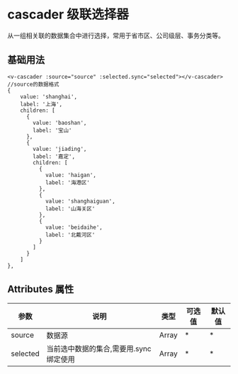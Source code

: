 # cascader 级联选择器

从一组相关联的数据集合中进行选择，常用于省市区、公司级层、事务分类等。

## 基础用法

<ClientOnly>
  <cascader/>
</ClientOnly>

```vue
<v-cascader :source="source" :selected.sync="selected"></v-cascader>
//source的数据格式
{
    value: 'shanghai',
    label: '上海',
    children: [
      {
        value: 'baoshan',
        label: '宝山'
      },
      {
        value: 'jiading',
        label: '嘉定',
        children: [
          {
            value: 'haigan',
            label: '海港区'
          },
          {
            value: 'shanghaiguan',
            label: '山海关区'
          },
          {
            value: 'beidaihe',
            label: '北戴河区'
          }
        ]
      }
    ]
},
```


## Attributes 属性

参数|说明|类型|可选值|默认值|
-|-|-|-|-|
source|数据源|Array|*|*|
selected|当前选中数据的集合,需要用.sync绑定使用|Array|*|*|